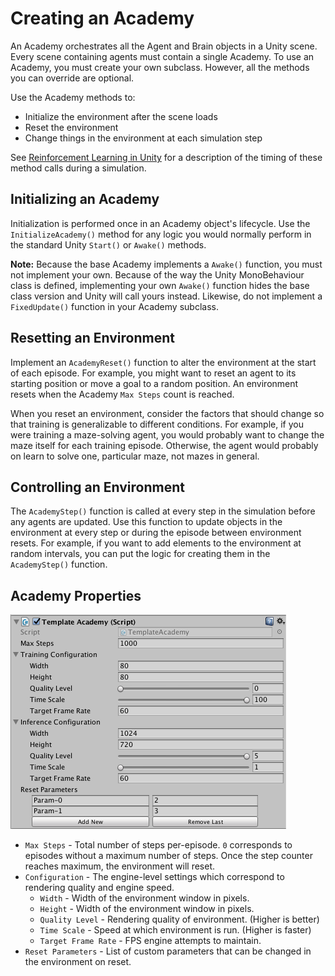 # Creating an Academy

An Academy orchestrates all the Agent and Brain objects in a Unity scene. Every scene containing agents must contain a single Academy. To use an Academy, you must create your own subclass. However, all the methods you can override are optional. 

Use the Academy methods to:

* Initialize the environment after the scene loads
* Reset the environment
* Change things in the environment at each simulation step

See [Reinforcement Learning in Unity](Learning-Environment-Design.md) for a description of the timing of these method calls during a simulation.

## Initializing an Academy

Initialization is performed once in an Academy object's lifecycle. Use the `InitializeAcademy()` method for any logic you would normally perform in the standard Unity `Start()` or `Awake()` methods. 

**Note:** Because the base Academy implements a `Awake()` function, you must not implement your own. Because of the way the Unity MonoBehaviour class is defined, implementing your own `Awake()` function hides the base class version and Unity will call yours instead. Likewise, do not implement a `FixedUpdate()` function in your Academy subclass.

## Resetting an Environment

Implement an `AcademyReset()` function to alter the environment at the start of each episode. For example, you might want to reset an agent to its starting position or move a goal to a random position. An environment resets when the Academy `Max Steps` count is reached. 

When you reset an environment, consider the factors that should change so that training is generalizable to different conditions. For example, if you were training a maze-solving agent, you would probably want to change the maze itself for each training episode. Otherwise, the agent would probably on learn to solve one, particular maze, not mazes in general.

## Controlling an Environment

The `AcademyStep()` function is called at every step in the simulation before any agents are updated. Use this function to update objects in the environment at every step or during the episode between environment resets. For example, if you want to add elements to the environment at random intervals, you can put the logic for creating them in the `AcademyStep()` function.

## Academy Properties

![Academy Inspector](images/academy.png)

* `Max Steps` - Total number of steps per-episode. `0` corresponds to episodes without a maximum number of steps. Once the step counter reaches maximum, the environment will reset.
* `Configuration` - The engine-level settings which correspond to rendering quality and engine speed.
    * `Width` - Width of the environment window in pixels.
    * `Height` - Width of the environment window in pixels.
    * `Quality Level` - Rendering quality of environment. (Higher is better)
    * `Time Scale` - Speed at which environment is run. (Higher is faster)
    * `Target Frame Rate` - FPS engine attempts to maintain. 
* `Reset Parameters` - List of custom parameters that can be changed in the environment on reset.
